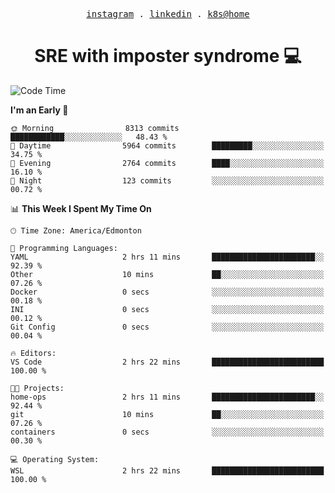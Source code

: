 <p align="center">
  <samp>
    <a href="https://www.instagram.com/lildrunkensmurf/">instagram</a> .
    <a href="https://www.linkedin.com/in/joryirving/">linkedin</a> .
    <a href="https://github.com/joryirving/k3s-home-cluster">k8s@home</a>
  </samp>
</p>

<h1 align="center">
  SRE with imposter syndrome 💻
</h1>

<!--START_SECTION:waka-->
![Code Time](http://img.shields.io/badge/Code%20Time-157%20hrs%2033%20mins-blue)

**I'm an Early 🐤** 

```text
🌞 Morning                8313 commits        ████████████░░░░░░░░░░░░░   48.43 % 
🌆 Daytime                5964 commits        █████████░░░░░░░░░░░░░░░░   34.75 % 
🌃 Evening                2764 commits        ████░░░░░░░░░░░░░░░░░░░░░   16.10 % 
🌙 Night                  123 commits         ░░░░░░░░░░░░░░░░░░░░░░░░░   00.72 % 
```


📊 **This Week I Spent My Time On** 

```text
🕑︎ Time Zone: America/Edmonton

💬 Programming Languages: 
YAML                     2 hrs 11 mins       ███████████████████████░░   92.39 % 
Other                    10 mins             ██░░░░░░░░░░░░░░░░░░░░░░░   07.26 % 
Docker                   0 secs              ░░░░░░░░░░░░░░░░░░░░░░░░░   00.18 % 
INI                      0 secs              ░░░░░░░░░░░░░░░░░░░░░░░░░   00.12 % 
Git Config               0 secs              ░░░░░░░░░░░░░░░░░░░░░░░░░   00.04 % 

🔥 Editors: 
VS Code                  2 hrs 22 mins       █████████████████████████   100.00 % 

🐱‍💻 Projects: 
home-ops                 2 hrs 11 mins       ███████████████████████░░   92.44 % 
git                      10 mins             ██░░░░░░░░░░░░░░░░░░░░░░░   07.26 % 
containers               0 secs              ░░░░░░░░░░░░░░░░░░░░░░░░░   00.30 % 

💻 Operating System: 
WSL                      2 hrs 22 mins       █████████████████████████   100.00 % 
```


<!--END_SECTION:waka-->